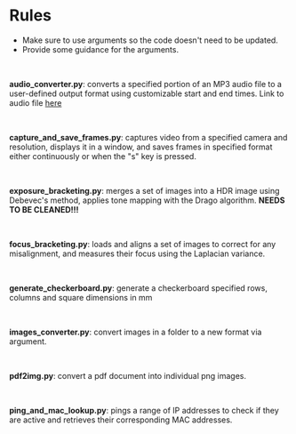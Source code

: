 # Rules

* Make sure to use arguments so the code doesn't need to be updated.
* Provide some guidance for the arguments.

<br />

**audio_converter.py**: converts a specified portion of an MP3 audio file to a user-defined output format using customizable start and end times. Link to audio file [here](https://drive.google.com/file/d/1SLJ1L0hdU8uwSFN4255wy6SMUiRtOT50/view?usp=drive_link)

<br />

**capture_and_save_frames.py**: captures video from a specified camera and resolution, displays it in a window, and saves frames in specified format either continuously or when the "s" key is pressed.

<br />

**exposure_bracketing.py**: merges a set of images into a HDR image using Debevec's method, applies tone mapping with the Drago algorithm. **NEEDS TO BE CLEANED!!!**

<br />

**focus_bracketing.py**: loads and aligns a set of images to correct for any misalignment, and measures their focus using the Laplacian variance.

<br />

**generate_checkerboard.py**: generate a checkerboard specified rows, columns and square dimensions in mm

<br />

**images_converter.py**: convert images in a folder to a new format via argument.

<br />

**pdf2img.py**: convert a pdf document into individual png images.

<br />

**ping_and_mac_lookup.py**: pings a range of IP addresses to check if they are active and retrieves their corresponding MAC addresses.

<br />
